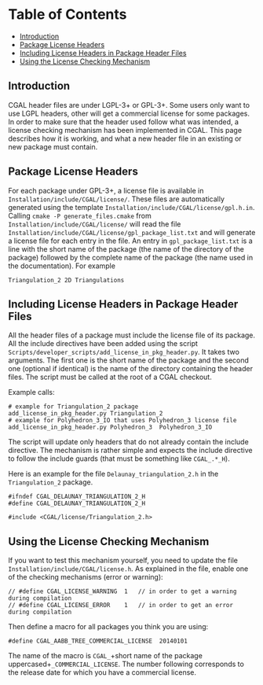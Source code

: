 <!--TOC-->

# Table of Contents
* [Introduction](#introduction)
* [Package License Headers](#package-license-headers)
* [Including License Headers in Package Header Files](#including-license-headers-in-package-header-files)
* [Using the License Checking Mechanism](#using-the-license-checking-mechanism)

<!--TOC-->

## Introduction
CGAL header files are under LGPL-3+ or GPL-3+. Some users only want to use
LGPL headers, other will get a commercial license for some packages. In order
to make sure that the header used follow what was intended, a license checking
mechanism has been implemented in CGAL. This page describes how it is working, and
what a new header file in an existing or new package must contain.

## Package License Headers
For each package under GPL-3+, a license file is available in 
`Installation/include/CGAL/license/`. These files are automatically generated
using the template `Installation/include/CGAL/license/gpl.h.in`. Calling
`cmake -P generate_files.cmake` from `Installation/include/CGAL/license/` will
read the file `Installation/include/CGAL/license/gpl_package_list.txt` and will
generate a license file for each entry in the file.
An entry in `gpl_package_list.txt` is a line with the short name of the package
(the name of the directory of the package) followed by the complete name of the
package (the name used in the documentation). For example 
```
Triangulation_2 2D Triangulations
```

## Including License Headers in Package Header Files
All the header files of a package must include the license file of its package.
All the include directives have been added using the script
`Scripts/developer_scripts/add_license_in_pkg_header.py`. It takes two arguments.
The first one is the short name of the package and the second one
(optional if identical) is the name of the directory containing the header files.
The script must be called at the root of a CGAL checkout.

Example calls:
```
# example for Triangulation_2 package
add_license_in_pkg_header.py Triangulation_2
# example for Polyhedron_3_IO that uses Polyhedron_3 license file
add_license_in_pkg_header.py Polyhedron_3  Polyhedron_3_IO

```

The script will update only headers that do not already contain the include
directive. The mechanism is rather simple and expects the include directive to
follow the include guards (that must be something like `CGAL_.*_H`).

Here is an example for the file `Delaunay_triangulation_2.h` in the `Triangulation_2`
package.
```
#ifndef CGAL_DELAUNAY_TRIANGULATION_2_H
#define CGAL_DELAUNAY_TRIANGULATION_2_H

#include <CGAL/license/Triangulation_2.h>
```

## Using the License Checking Mechanism
If you want to test this mechanism yourself, you need to update the file
`Installation/include/CGAL/license.h`. As explained in the file, enable
one of the checking mechanisms (error or warning):
```
// #define CGAL_LICENSE_WARNING  1   // in order to get a warning during compilation
// #define CGAL_LICENSE_ERROR    1   // in order to get an error during compilation
```
Then define a macro for all packages you think you are using:
```
#define CGAL_AABB_TREE_COMMERCIAL_LICENSE  20140101
```
The name of the macro is `CGAL_`+short name of the package uppercased+`_COMMERCIAL_LICENSE`.
The number following corresponds to the release date for which you have a
commercial license.
